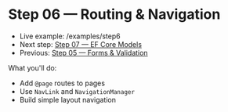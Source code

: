 # Step 06 — Routing & Navigation

- Live example: /examples/step6
- Next step: [Step 07 — EF Core Models](./Step07.md)
- Previous: [Step 05 — Forms & Validation](./Step05.md)

What you'll do:

- Add `@page` routes to pages
- Use `NavLink` and `NavigationManager`
- Build simple layout navigation

